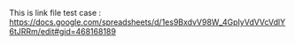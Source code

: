 This is link file test case : https://docs.google.com/spreadsheets/d/1es9BxdvV98W_4GpIyVdVVcVdlY6tJRRm/edit#gid=468168189